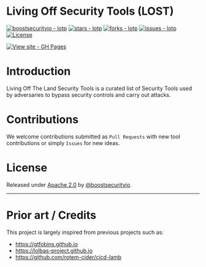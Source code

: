 # Living Off Security Tools (LOST)
[![boostsecurityio - lotp](https://img.shields.io/static/v1?label=boostsecurityio&message=lotp&color=blue&logo=github)](https://github.com/0xAnalyst/Project-Lost "Go to GitHub repo")
[![stars - lotp](https://img.shields.io/github/stars/0xAnalyst/Project-Lost?style=social)](https://github.com/0xAnalyst/Project-Lost)
[![forks - lotp](https://img.shields.io/github/forks/0xAnalyst/Project-Lost?style=social)](https://github.com/0xAnalyst/Project-Lost)
[![issues - lotp](https://img.shields.io/github/issues/0xAnalyst/Project-Lost)](https://github.com/0xAnalyst/Project-Lost/issues)
[![License](https://img.shields.io/badge/License-Apache_2.0-blue.svg)](https://opensource.org/licenses/Apache-2.0)

[![View site - GH Pages](https://img.shields.io/badge/View_site-GH_Pages-2ea44f?style=for-the-badge)](https://boostsecurityio.github.io/lotp/)

# Introduction

Living Off The Land Security Tools is a curated list of Security Tools used by adversaries to bypass security controls and carry out attacks. 

# Contributions

We welcome contributions submitted as `Pull Requests` with new tool contributions or simply `Issues` for new ideas.

# License

Released under [Apache 2.0](/LICENSE) by [@boostsecurityio](https://github.com/boostsecurityio).

---

# Prior art / Credits

This project is largely inspired from previous projects such as:
- https://gtfobins.github.io
- https://lolbas-project.github.io
- https://github.com/rotem-cider/cicd-lamb
